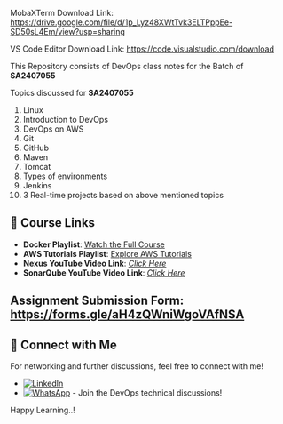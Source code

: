 MobaXTerm Download Link: https://drive.google.com/file/d/1p_Lyz48XWtTvk3ELTPppEe-SD50sL4Em/view?usp=sharing

VS Code Editor Download Link: https://code.visualstudio.com/download

This Repository consists of DevOps class notes for the Batch of **SA2407055**

Topics discussed for **SA2407055**
1. Linux
2. Introduction to DevOps
3. DevOps on AWS
4. Git
5. GitHub
6. Maven
7. Tomcat
8. Types of environments
9. Jenkins
10. 3 Real-time projects based on above mentioned topics

## 🎥 Course Links

- **Docker Playlist**: [Watch the Full Course](https://www.youtube.com/playlist?list=PLs-PsDpuAuTeNx3OgGQ1QrpNBo-XE6VBh)
- **AWS Tutorials Playlist**: [Explore AWS Tutorials](https://www.youtube.com/playlist?list=PLs-PsDpuAuTdOcZa-DDgG8KRbtMI_XRrC)
- **Nexus YouTube Video Link**: [*Click Here*](https://youtu.be/opJAfDOCZuI)
- **SonarQube YouTube Video Link**: [*Click Here*](https://www.youtube.com/watch?v=ScdedztTaAU&list=PLs-PsDpuAuTfPpu5PI1Ulvbd0BlIt4txy&index=1&t=3s)

Assignment Submission Form: https://forms.gle/aH4zQWniWgoVAfNSA
---

## 🤝 Connect with Me

For networking and further discussions, feel free to connect with me!

- [![LinkedIn](https://img.shields.io/badge/LinkedIn-0077B5?style=for-the-badge&logo=linkedin&logoColor=white)](https://www.linkedin.com/in/kastro-kiran/)
- [![WhatsApp](https://img.shields.io/badge/WhatsApp-25D366?style=for-the-badge&logo=whatsapp&logoColor=white)](https://chat.whatsapp.com/EGw6ZlwUHZc82cA0vXFnwm) - Join the DevOps technical discussions!



Happy Learning..!
